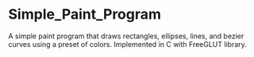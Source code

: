 # Simple_Paint_Program
A simple paint program that draws rectangles, ellipses, lines, and bezier curves using a preset of colors. Implemented in C with FreeGLUT library.

